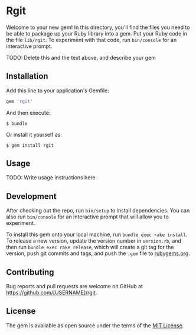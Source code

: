 # Rgit

Welcome to your new gem! In this directory, you'll find the files you need to be able to package up your Ruby library into a gem. Put your Ruby code in the file `lib/rgit`. To experiment with that code, run `bin/console` for an interactive prompt.

TODO: Delete this and the text above, and describe your gem

## Installation

Add this line to your application's Gemfile:

```ruby
gem 'rgit'
```

And then execute:

    $ bundle

Or install it yourself as:

    $ gem install rgit

## Usage

TODO: Write usage instructions here

## Development

After checking out the repo, run `bin/setup` to install dependencies. You can also run `bin/console` for an interactive prompt that will allow you to experiment.

To install this gem onto your local machine, run `bundle exec rake install`. To release a new version, update the version number in `version.rb`, and then run `bundle exec rake release`, which will create a git tag for the version, push git commits and tags, and push the `.gem` file to [rubygems.org](https://rubygems.org).

## Contributing

Bug reports and pull requests are welcome on GitHub at https://github.com/[USERNAME]/rgit.


## License

The gem is available as open source under the terms of the [MIT License](http://opensource.org/licenses/MIT).

